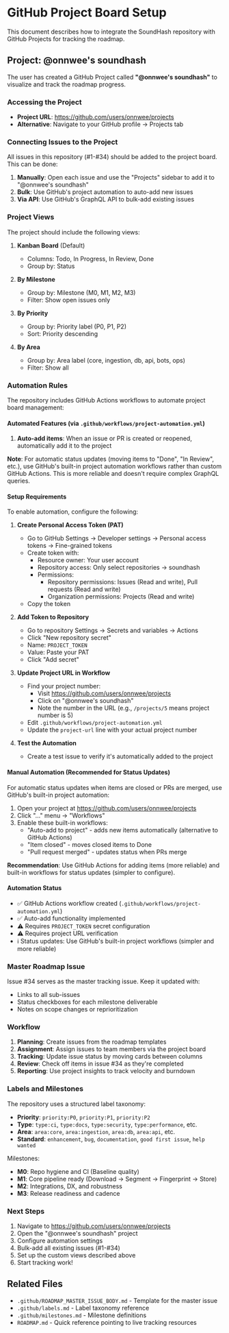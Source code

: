 # GitHub Project Board Setup

This document describes how to integrate the SoundHash repository with GitHub Projects for tracking the roadmap.

## Project: @onnwee's soundhash

The user has created a GitHub Project called **"@onnwee's soundhash"** to visualize and track the roadmap progress.

### Accessing the Project

- **Project URL**: <https://github.com/users/onnwee/projects>
- **Alternative**: Navigate to your GitHub profile → Projects tab

### Connecting Issues to the Project

All issues in this repository (#1-#34) should be added to the project board. This can be done:

1. **Manually**: Open each issue and use the "Projects" sidebar to add it to "@onnwee's soundhash"
2. **Bulk**: Use GitHub's project automation to auto-add new issues
3. **Via API**: Use GitHub's GraphQL API to bulk-add existing issues

### Project Views

The project should include the following views:

1. **Kanban Board** (Default)
   - Columns: Todo, In Progress, In Review, Done
   - Group by: Status

2. **By Milestone**
   - Group by: Milestone (M0, M1, M2, M3)
   - Filter: Show open issues only

3. **By Priority**
   - Group by: Priority label (P0, P1, P2)
   - Sort: Priority descending

4. **By Area**
   - Group by: Area label (core, ingestion, db, api, bots, ops)
   - Filter: Show all

### Automation Rules

The repository includes GitHub Actions workflows to automate project board management:

#### Automated Features (via `.github/workflows/project-automation.yml`)

1. **Auto-add items**: When an issue or PR is created or reopened, automatically add it to the project

**Note**: For automatic status updates (moving items to "Done", "In Review", etc.), use GitHub's built-in project automation workflows rather than custom GitHub Actions. This is more reliable and doesn't require complex GraphQL queries.

#### Setup Requirements

To enable automation, configure the following:

1. **Create Personal Access Token (PAT)**
   - Go to GitHub Settings → Developer settings → Personal access tokens → Fine-grained tokens
   - Create token with:
     - Resource owner: Your user account
     - Repository access: Only select repositories → soundhash
     - Permissions: 
       - Repository permissions: Issues (Read and write), Pull requests (Read and write)
       - Organization permissions: Projects (Read and write)
   - Copy the token

2. **Add Token to Repository**
   - Go to repository Settings → Secrets and variables → Actions
   - Click "New repository secret"
   - Name: `PROJECT_TOKEN`
   - Value: Paste your PAT
   - Click "Add secret"

3. **Update Project URL in Workflow**
   - Find your project number:
     - Visit <https://github.com/users/onnwee/projects>
     - Click on "@onnwee's soundhash"
     - Note the number in the URL (e.g., `/projects/5` means project number is 5)
   - Edit `.github/workflows/project-automation.yml`
   - Update the `project-url` line with your actual project number

4. **Test the Automation**
   - Create a test issue to verify it's automatically added to the project

#### Manual Automation (Recommended for Status Updates)

For automatic status updates when items are closed or PRs are merged, use GitHub's built-in project automation:

1. Open your project at <https://github.com/users/onnwee/projects>
2. Click "..." menu → "Workflows"
3. Enable these built-in workflows:
   - "Auto-add to project" - adds new items automatically (alternative to GitHub Actions)
   - "Item closed" - moves closed items to Done
   - "Pull request merged" - updates status when PRs merge

**Recommendation**: Use GitHub Actions for adding items (more reliable) and built-in workflows for status updates (simpler to configure).

#### Automation Status

- ✅ GitHub Actions workflow created (`.github/workflows/project-automation.yml`)
- ✅ Auto-add functionality implemented
- ⚠️ Requires `PROJECT_TOKEN` secret configuration
- ⚠️ Requires project URL verification
- ℹ️ Status updates: Use GitHub's built-in project workflows (simpler and more reliable)

### Master Roadmap Issue

Issue #34 serves as the master tracking issue. Keep it updated with:

- Links to all sub-issues
- Status checkboxes for each milestone deliverable
- Notes on scope changes or reprioritization

### Workflow

1. **Planning**: Create issues from the roadmap templates
2. **Assignment**: Assign issues to team members via the project board
3. **Tracking**: Update issue status by moving cards between columns
4. **Review**: Check off items in issue #34 as they're completed
5. **Reporting**: Use project insights to track velocity and burndown

### Labels and Milestones

The repository uses a structured label taxonomy:

- **Priority**: `priority:P0`, `priority:P1`, `priority:P2`
- **Type**: `type:ci`, `type:docs`, `type:security`, `type:performance`, etc.
- **Area**: `area:core`, `area:ingestion`, `area:db`, `area:api`, etc.
- **Standard**: `enhancement`, `bug`, `documentation`, `good first issue`, `help wanted`

Milestones:

- **M0**: Repo hygiene and CI (Baseline quality)
- **M1**: Core pipeline ready (Download → Segment → Fingerprint → Store)
- **M2**: Integrations, DX, and robustness
- **M3**: Release readiness and cadence

### Next Steps

1. Navigate to <https://github.com/users/onnwee/projects>
2. Open the "@onnwee's soundhash" project
3. Configure automation settings
4. Bulk-add all existing issues (#1-#34)
5. Set up the custom views described above
6. Start tracking work!

## Related Files

- `.github/ROADMAP_MASTER_ISSUE_BODY.md` - Template for the master issue
- `.github/labels.md` - Label taxonomy reference
- `.github/milestones.md` - Milestone definitions
- `ROADMAP.md` - Quick reference pointing to live tracking resources
